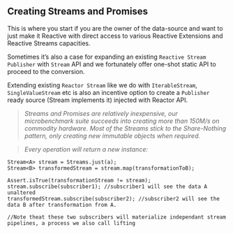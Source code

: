 
## Creating Streams and Promises

This is where you start if you are the owner of the data-source and want to just make it Reactive with direct access to various Reactive Extensions and Reactive Streams capacities.

Sometimes it’s also a case for expanding an existing `Reactive Stream Publisher` with `Stream` API and we fortunately offer one-shot static API to proceed to the conversion.

Extending existing `Reactor Stream` like we do with `IterableStream`, `SingleValueStream` etc is also an incentive option to create a `Publisher` ready source (Stream implements it) injected with Reactor API.

> *Streams and Promises are relatively inexpensive, our microbenchmark suite succeeds into creating more than 150M/s on commodity hardware. Most of the Streams stick to the Share-Nothing pattern, only creating new immutable objects when required.*

> *Every operation will return a new instance:*

```
Stream<A> stream = Streams.just(a);
Stream<B> transformedStream = stream.map(transformationToB);

Assert.isTrue(transformationStream != stream);
stream.subscribe(subscriber1); //subscriber1 will see the data A unaltered
transformedStream.subscribe(subscriber2); //subscriber2 will see the data B after transformation from A.

//Note theat these two subscribers will materialize independant stream pipelines, a process we also call lifting
```
